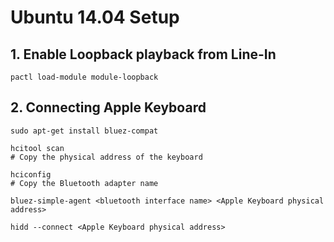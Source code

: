 # Ubuntu 14.04 Setup

## 1. Enable Loopback playback from Line-In
```
pactl load-module module-loopback
```

## 2. Connecting Apple Keyboard
```
sudo apt-get install bluez-compat

hcitool scan
# Copy the physical address of the keyboard

hciconfig
# Copy the Bluetooth adapter name

bluez-simple-agent <bluetooth interface name> <Apple Keyboard physical address>

hidd --connect <Apple Keyboard physical address>
```
